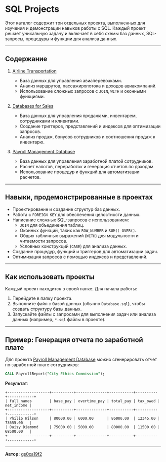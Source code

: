 # SQL Projects

Этот каталог содержит три отдельных проекта, выполненных для изучения и демонстрации навыков работы с SQL. Каждый проект решает уникальную задачу и включает в себя схемы баз данных, SQL-запросы, процедуры и функции для анализа данных.

---

## Содержание
1. [Airline Transportation](./Airline%20Transportation)
   - База данных для управления авиаперевозками.
   - Анализ маршрутов, пассажиропотока и доходов авиакомпаний.
   - Использование сложных запросов с `JOIN`, `WITH` и оконными функциями.

2. [Databases for Sales](./Databases%20for%20Sales)
   - База данных для управления продажами, инвентарем, сотрудниками и клиентами.
   - Создание триггеров, представлений и индексов для оптимизации запросов.
   - Анализ продаж, бонусов сотрудников и соотношения продаж к инвентарю.

3. [Payroll Management Database](./Payroll%20Management%20Database)
   - База данных для управления заработной платой сотрудников.
   - Расчет налогов, переработок и генерация отчетов по доходам.
   - Использование процедур и функций для автоматизации расчетов.

---

## Навыки, продемонстрированные в проектах
- Проектирование и создание структур баз данных.
- Работа с `FOREIGN KEY` для обеспечения целостности данных.
- Написание сложных SQL-запросов с использованием:
  - `JOIN` для объединения таблиц.
  - Оконных функций, таких как `ROW_NUMBER` и `SUM() OVER()`.
  - Общих табличных выражений (`WITH`) для модульности и читаемости запросов.
  - Условных конструкций (`CASE`) для анализа данных.
- Создание процедур, функций и триггеров для автоматизации задач.
- Оптимизация запросов с помощью индексов и представлений.

---

## Как использовать проекты
Каждый проект находится в своей папке. Для начала работы:
1. Перейдите в папку проекта.
2. Выполните файл с базой данных (обычно `Database.sql`), чтобы создать структуру базы данных.
3. Запускайте файлы с запросами для выполнения задач или анализа данных (например, `*.sql` файлы в проекте).

---

## Пример: Генерация отчета по заработной плате
Для проекта [Payroll Management Database](./Payroll%20Management%20Database) можно сгенерировать отчет по заработной плате сотрудников:
```sql
CALL PayrollReport("City Ethics Commission");
```
**Результат**:
```
+-------------------+----------+--------------+-----------+----------+------------+
| full_names        | base_pay | overtime_pay | total_pay | tax_owed | net_income |
+-------------------+----------+--------------+-----------+----------+------------+
| Philip Wilson     | 80000.00 | 6000.00      | 86000.00  | 12345.00 | 73655.00   |
| Daisy Diamond     | 75000.00 | 5000.00      | 80000.00  | 11500.00 | 68500.00   |
+-------------------+----------+--------------+-----------+----------+------------+
```

---

**Автор:** [gs0xa19f2](https://github.com/gs0xa19f2)
